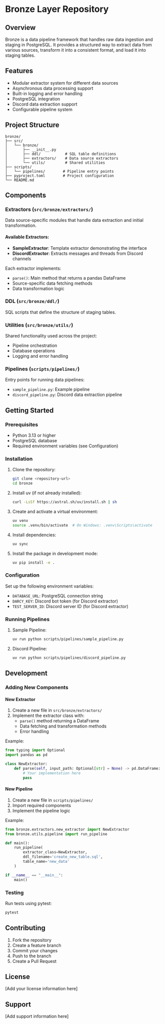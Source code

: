# Bronze Layer Repository

## Overview
Bronze is a data pipeline framework that handles raw data ingestion and staging in PostgreSQL. It provides a structured way to extract data from various sources, transform it into a consistent format, and load it into staging tables.

## Features
- Modular extractor system for different data sources
- Asynchronous data processing support
- Built-in logging and error handling
- PostgreSQL integration
- Discord data extraction support
- Configurable pipeline system

## Project Structure
```
bronze/
├── src/
│   └── bronze/
│       ├── __init__.py
│       ├── ddl/           # SQL table definitions
│       ├── extractors/    # Data source extractors
│       └── utils/         # Shared utilities
├── scripts/
│   └── pipelines/        # Pipeline entry points
├── pyproject.toml        # Project configuration
└── README.md
```

## Components

### Extractors (`src/bronze/extractors/`)
Data source-specific modules that handle data extraction and initial transformation.

#### Available Extractors:
- **SampleExtractor**: Template extractor demonstrating the interface
- **DiscordExtractor**: Extracts messages and threads from Discord channels

Each extractor implements:
- `parse()`: Main method that returns a pandas DataFrame
- Source-specific data fetching methods
- Data transformation logic

### DDL (`src/bronze/ddl/`)
SQL scripts that define the structure of staging tables.

### Utilities (`src/bronze/utils/`)
Shared functionality used across the project:
- Pipeline orchestration
- Database operations
- Logging and error handling

### Pipelines (`scripts/pipelines/`)
Entry points for running data pipelines:
- `sample_pipeline.py`: Example pipeline
- `discord_pipeline.py`: Discord data extraction pipeline

## Getting Started

### Prerequisites
- Python 3.13 or higher
- PostgreSQL database
- Required environment variables (see Configuration)

### Installation

1. Clone the repository:
   ```bash
   git clone <repository-url>
   cd bronze
   ```

2. Install uv (if not already installed):
   ```bash
   curl -LsSf https://astral.sh/uv/install.sh | sh
   ```

3. Create and activate a virtual environment:
   ```bash
   uv venv
   source .venv/bin/activate  # On Windows: .venv\Scripts\activate
   ```

4. Install dependencies:
   ```bash
   uv sync
   ```

5. Install the package in development mode:
   ```bash
   uv pip install -e .
   ```

### Configuration

Set up the following environment variables:
- `DATABASE_URL`: PostgreSQL connection string
- `DARCY_KEY`: Discord bot token (for Discord extractor)
- `TEST_SERVER_ID`: Discord server ID (for Discord extractor)

### Running Pipelines

1. Sample Pipeline:
   ```bash
   uv run python scripts/pipelines/sample_pipeline.py
   ```

2. Discord Pipeline:
   ```bash
   uv run python scripts/pipelines/discord_pipeline.py
   ```

## Development

### Adding New Components

#### New Extractor
1. Create a new file in `src/bronze/extractors/`
2. Implement the extractor class with:
   - `parse()` method returning a DataFrame
   - Data fetching and transformation methods
   - Error handling

Example:
```python
from typing import Optional
import pandas as pd

class NewExtractor:
    def parse(self, input_path: Optional[str] = None) -> pd.DataFrame:
        # Your implementation here
        pass
```

#### New Pipeline
1. Create a new file in `scripts/pipelines/`
2. Import required components
3. Implement the pipeline logic

Example:
```python
from bronze.extractors.new_extractor import NewExtractor
from bronze.utils.pipeline import run_pipeline

def main():
    run_pipeline(
        extractor_class=NewExtractor,
        ddl_filename='create_new_table.sql',
        table_name='new_data'
    )

if __name__ == "__main__":
    main()
```

### Testing
Run tests using pytest:
```bash
pytest
```

## Contributing
1. Fork the repository
2. Create a feature branch
3. Commit your changes
4. Push to the branch
5. Create a Pull Request

## License
[Add your license information here]

## Support
[Add support information here]
